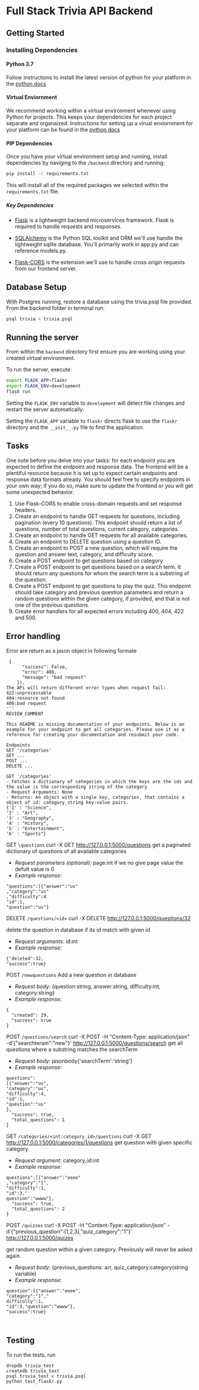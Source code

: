 # Full Stack Trivia API Backend

## Getting Started

### Installing Dependencies

#### Python 3.7

Follow instructions to install the latest version of python for your platform in the [python docs](https://docs.python.org/3/using/unix.html#getting-and-installing-the-latest-version-of-python)

#### Virtual Enviornment

We recommend working within a virtual environment whenever using Python for projects. This keeps your dependencies for each project separate and organaized. Instructions for setting up a virual enviornment for your platform can be found in the [python docs](https://packaging.python.org/guides/installing-using-pip-and-virtual-environments/)

#### PIP Dependencies

Once you have your virtual environment setup and running, install dependencies by naviging to the `/backend` directory and running:

```bash
pip install -r requirements.txt
```

This will install all of the required packages we selected within the `requirements.txt` file.

##### Key Dependencies

- [Flask](http://flask.pocoo.org/)  is a lightweight backend microservices framework. Flask is required to handle requests and responses.

- [SQLAlchemy](https://www.sqlalchemy.org/) is the Python SQL toolkit and ORM we'll use handle the lightweight sqlite database. You'll primarily work in app.py and can reference models.py. 

- [Flask-CORS](https://flask-cors.readthedocs.io/en/latest/#) is the extension we'll use to handle cross origin requests from our frontend server. 

## Database Setup
With Postgres running, restore a database using the trivia.psql file provided. From the backend folder in terminal run:
```bash
psql trivia < trivia.psql
```

## Running the server

From within the `backend` directory first ensure you are working using your created virtual environment.

To run the server, execute:

```bash
export FLASK_APP=flaskr
export FLASK_ENV=development
flask run
```

Setting the `FLASK_ENV` variable to `development` will detect file changes and restart the server automatically.

Setting the `FLASK_APP` variable to `flaskr` directs flask to use the `flaskr` directory and the `__init__.py` file to find the application. 

## Tasks

One note before you delve into your tasks: for each endpoint you are expected to define the endpoint and response data. The frontend will be a plentiful resource because it is set up to expect certain endpoints and response data formats already. You should feel free to specify endpoints in your own way; if you do so, make sure to update the frontend or you will get some unexpected behavior. 

1. Use Flask-CORS to enable cross-domain requests and set response headers. 
2. Create an endpoint to handle GET requests for questions, including pagination (every 10 questions). This endpoint should return a list of questions, number of total questions, current category, categories. 
3. Create an endpoint to handle GET requests for all available categories. 
4. Create an endpoint to DELETE question using a question ID. 
5. Create an endpoint to POST a new question, which will require the question and answer text, category, and difficulty score. 
6. Create a POST endpoint to get questions based on category. 
7. Create a POST endpoint to get questions based on a search term. It should return any questions for whom the search term is a substring of the question. 
8. Create a POST endpoint to get questions to play the quiz. This endpoint should take category and previous question parameters and return a random questions within the given category, if provided, and that is not one of the previous questions. 
9. Create error handlers for all expected errors including 400, 404, 422 and 500. 
## Error handling
Error are return as a jason object in following formate
```
 {
      "success": False,
      "error": 400,
      "message": "bad request"
    }), 
The APi will return different error types when request fail:
422:unprocessable
404:resource not found
400:bad request
'''
REVIEW_COMMENT
```
```
This README is missing documentation of your endpoints. Below is an example for your endpoint to get all categories. Please use it as a reference for creating your documentation and resubmit your code. 

Endpoints
GET '/categories'
GET ...
POST ...
DELETE ...

GET '/categories'
- Fetches a dictionary of categories in which the keys are the ids and the value is the corresponding string of the category
- Request Arguments: None
- Returns: An object with a single key, categories, that contains a object of id: category_string key:value pairs. 
{'1' : "Science",
'2' : "Art",
'3' : "Geography",
'4' : "History",
'5' : "Entertainment",
'6' : "Sports"}

```



GET `\questions` 
curl -X GET http://127.0.0.1:5000/questions 
get a paginated dictionary of questions of all available categories
- *Request parameters (optional):* page:int if we no give page value the defult value is 0
- *Example response:*  
 ``` "current_category":null,
"questions":[{"answer":"us"
,"category":"us"
,"difficulty":4
"id":1,
"question":"us"}

```

DELETE `/questions/<id>`
curl -X DELETE http://127.0.0.1:5000/questions/32

delete the question in database if its id match with given id
- *Request arguments:* id:int 
- *Example response:* 
```
{"deleted":32,
"success":true}

```

POST `/newquestions`
Add a new question in database 
- *Request body:* {question:string, answer:string, difficulty:int, category:string}
- *Example response:* 
```
{
  "created": 29, 
  "success": true
}
```
POST `/questions/search`
curl -X POST -H "Content-Type: application/json" -d'{"searchteram":"new"}' http://127.0.0.1:5000/questions/search
get  all questions where a substring matches the searchTerm 
- *Request body:* jasonbody{'searchTerm':'string'}
- *Example response:*
```
questions":
[{"answer":"us",
"category":"us",
"difficulty":4,
"id":1,
"question":"us"
},
  "success": true, 
  "total_questions": 1
}
```

GET `/categories/<int:category_id>/questions`
curl -X GET http://127.0.0.1:5000/categories/1/questions
get question with given   specific category
- *Request argument:* category_id:int
- *Example response:*
```
questions":[{"answer":"eeee"
,"category":"1",
"difficulty":1,
"id":3,"
question":"wwww"},
  "success": true, 
  "total_questions": 2
}
```
POST `/quizzes`
curl -X POST -H "Content-Type: application/json" -d'{"previous_question":[1,2,3],"quiz_category":"1"}' http://127.0.0.1:5000/quizes

get random question within a given  category. Previously will never be asked again. 
- *Request body:* {previous_questions: arr, quiz_category:category(string variable)
- *Example response*: 
```
question":[{"answer":"eeee",
"category":"1","
difficulty":1,
"id":3,"question":"wwww"},
"success":true}



```

## Testing
To run the tests, run
```
dropdb trivia_test
createdb trivia_test
psql trivia_test < trivia.psql
python test_flaskr.py
```